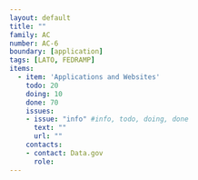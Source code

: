 ```yaml
---
layout: default
title: ""
family: AC
number: AC-6
boundary: [application]
tags: [LATO, FEDRAMP]
items:
  - item: 'Applications and Websites'
    todo: 20
    doing: 10
    done: 70   
    issues:
    - issue: "info" #info, todo, doing, done
      text: ""
      url: ""
    contacts:
    - contact: Data.gov
      role:
---
```


